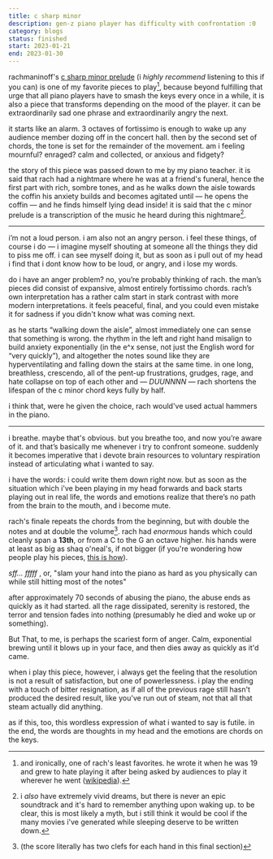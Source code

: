```yaml
---
title: c sharp minor
description: gen-z piano player has difficulty with confrontation :0
category: blogs
status: finished
start: 2023-01-21
end: 2023-01-30
---
```



rachmaninoff's [c sharp minor prelude](https://www.youtube.com/watch?v=ZcG-DnGdWRw) (i _highly recommend_ listening to this if you can) is one of my favorite pieces to play[^and-rach's-least-favorite], because beyond fulfilling that urge that all piano players have to smash the keys every once in a while, it is also a piece that transforms depending on the mood of the player.
it can be extraordinarily sad one phrase and extraordinarily angry the next. 

it starts like an alarm. 3 octaves of fortissimo is enough to wake up any audience member dozing off in the concert hall.
then by the second set of chords, the tone is set for the remainder of the movement. 
am i feeling mournful? enraged? calm and collected, or anxious and fidgety? 

the story of this piece was passed down to me by my piano teacher. 
it is said that rach had a nightmare where he was at a friend's funeral, hence the first part with rich, sombre tones, and as he walks down the aisle towards the coffin his anxiety builds and becomes agitated until — he opens the coffin — and he finds himself lying dead inside! 
it is said that the c minor prelude is a transcription of the music he heard during this nightmare[^no-fair]. 

---

i’m not a loud person. i am also not an angry person. 
i feel these things, of course i do — i imagine myself shouting at someone all the things they did to piss me off. 
i can see myself doing it, but as soon as i pull out of my head i find that i dont know how to be loud, or angry, and i lose my words. 

do i have an anger problem? no, you’re probably thinking of rach. the man’s pieces did consist of expansive, almost entirely fortissimo chords.
rach’s own interpretation has a rather calm start in stark contrast with more modern interpretations. 
it feels peaceful, final, and you could even mistake it for sadness if you didn't know what was coming next. 

as he starts “walking down the aisle”, almost immediately one can sense that something is wrong. 
the rhythm in the left and right hand misalign to build anxiety exponentially (in the e^x sense, not just the English word for “very quickly”), and altogether the notes sound like they are hyperventilating and falling down the stairs at the same time. 
in one long, breathless, crescendo, all of the pent-up frustrations, grudges, rage, and hate collapse on top of each other and — <em class='hl'> DUUNNNN </em> — rach shortens the lifespan of the c minor chord keys fully by half.

i think that, were he given the choice, rach would've used actual hammers in the piano.

---

i breathe. maybe that's obvious. but you breathe too, and now you’re aware of it. 
and that’s basically me whenever i try to confront someone. 
suddenly it becomes imperative that i devote brain resources to voluntary respiration instead of articulating what i wanted to say. 

i have the words: i could write them down right now. 
but as soon as the situation which i've been playing in my head forwards and back starts playing out in real life, the words and emotions realize that there’s no path from the brain to the mouth, and i become mute. 

rach's finale repeats the chords from the beginning, but with double the notes and at double the volume[^facts]. 
rach had _enormous_ hands which could cleanly span a **13th**, or from a C to the G an octave higher. his hands were at least as big as shaq o'neal's, if not bigger (if you're wondering how people play his pieces, [this is how](https://www.youtube.com/watch?v=ifKKlhYF53w)). 

<article-image src='rach-sfff.png' alt='score of the c sharp minor prelude. it looks very loud'> </article-image>
<div class='img-caption'> <em> sff... fffff </em>, or, "slam your hand into the piano as hard as you physically can while still hitting most of the notes"</div>


after approximately 70 seconds of abusing the piano, the abuse ends as quickly as it had started. 
all the rage dissipated, serenity is restored, the terror and tension fades into nothing (presumably he died and woke up or something).

But That, to me, is perhaps the scariest form of anger. 
Calm, exponential brewing until it blows up in your face, and then dies away as quickly as it'd came.

when i play this piece, however, i always get the feeling that the resolution is not a result of satisfaction, but one of powerlessness. 
i play the ending with a touch of bitter resignation, as if all of the previous rage still hasn't produced the desired result, like you've run out of steam, not that all that steam actually did anything. 

as if this, too, this wordless expression of what i wanted to say is futile. 
in the end, the words are thoughts in my head and the emotions are chords on the keys. 

 
[^and-rach's-least-favorite]: and ironically, one of rach's least favorites. he wrote it when he was 19 and grew to hate playing it after being asked by audiences to play it wherever he went ([wikipedia](https://en.wikipedia.org/wiki/Prelude_in_C-sharp_minor_(Rachmaninoff)#Reception)).
[^no-fair]: i _also_ have extremely vivid dreams, but there is never an epic soundtrack and it's hard to remember anything upon waking up. to be clear, this is most likely a myth, but i still think it would be cool if the many movies i've generated while sleeping deserve to be written down.
[^facts]: (the score literally has two clefs for each hand in this final section)
